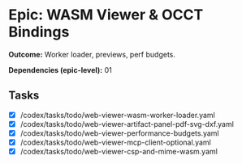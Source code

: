 # Epic: WASM Viewer & OCCT Bindings

**Outcome:** Worker loader, previews, perf budgets.

**Dependencies (epic-level):** 01

## Tasks
- [x] /codex/tasks/todo/web-viewer-wasm-worker-loader.yaml
- [x] /codex/tasks/todo/web-viewer-artifact-panel-pdf-svg-dxf.yaml
- [x] /codex/tasks/todo/web-viewer-performance-budgets.yaml
- [x] /codex/tasks/todo/web-viewer-mcp-client-optional.yaml
- [x] /codex/tasks/todo/web-viewer-csp-and-mime-wasm.yaml
